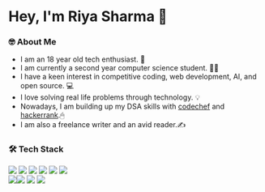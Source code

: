<h1>Hey, I'm Riya Sharma 👋 </h1>

<h3>🤓 About Me</h3>

- I am an 18 year old tech enthusiast. 🤠
- I am currently a second year computer science student. 👨‍🎓
- I have a keen interest in competitive coding, web development, AI, and open source. 💻
- I love solving real life problems through technology. 💡
- Nowadays, I am building up my DSA skills with [codechef](https://www.codechef.com/users/riyasharma24) and [hackerrank](https://www.hackerrank.com/theriyasharma24?hr_r=1).🖱
- I am also a freelance writer and an avid reader.✍

<h3>🛠 Tech Stack</h3>

<img src="https://img.shields.io/badge/Python-3776AB?style=for-the-badge&logo=python&logoColor=white"> <img src="https://img.shields.io/badge/C%2B%2B-00599C?style=for-the-badge&logo=c%2B%2B&logoColor=white"> <img src="https://img.shields.io/badge/Java-ED8B00?style=for-the-badge&logo=java&logoColor=white"> <img src="https://img.shields.io/badge/HTML-239120?style=for-the-badge&logo=html5&logoColor=white"> <img src="https://img.shields.io/badge/CSS-239120?&style=for-the-badge&logo=css3&logoColor=white"> <img src="https://img.shields.io/badge/PHP-777BB4?style=for-the-badge&logo=php&logoColor=white"> <br> <img src="https://img.shields.io/badge/JavaScript-F7DF1E?style=for-the-badge&logo=javascript&logoColor=black"><img src="https://img.shields.io/badge/Django-092E20?style=for-the-badge&logo=django&logoColor=white"> <img src="https://img.shields.io/badge/MySQL-00000F?style=for-the-badge&logo=mysql&logoColor=white"> <img src="https://img.shields.io/badge/Visual%20Studio%20Code-0078d7.svg?style=for-the-badge&logo=visual-studio-code&logoColor=white">




